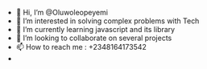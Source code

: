 - 👋 Hi, I’m @Oluwoleopeyemi
- 👀 I’m interested in solving complex problems with Tech
- 🌱 I’m currently learning javascript and its library
- 💞️ I’m looking to collaborate on several projects
- 📫 How to reach me : +2348164173542
- 
<!---
Oluwoleopeyemi/Oluwoleopeyemi is a ✨ special ✨ repository because its `README.md` (this file) appears on your GitHub profile.
You can click the Preview link to take a look at your changes.
--->
